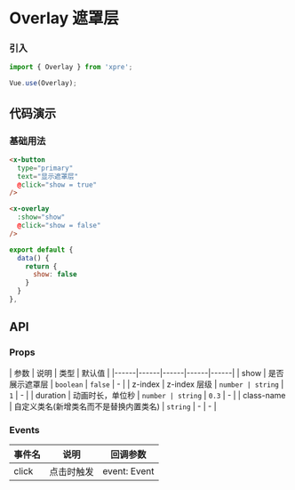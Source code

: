 # Overlay 遮罩层

### 引入

``` javascript
import { Overlay } from 'xpre';

Vue.use(Overlay);
```

## 代码演示

### 基础用法

```html
<x-button
  type="primary"
  text="显示遮罩层"
  @click="show = true"
/>

<x-overlay
  :show="show"
  @click="show = false"
/>
```

```js
export default {
  data() {
    return {
      show: false
    }
  }
},
```

## API

### Props

| 参数 | 说明 | 类型 | 默认值 |
|------|------|------|------|------|
| show | 是否展示遮罩层 | `boolean` | `false` | - |
| z-index | z-index 层级 | `number | string` | `1` | - |
| duration | 动画时长，单位秒 | `number | string` | `0.3` | - |
| class-name | 自定义类名(新增类名而不是替换内置类名) | `string` | - | - |

### Events

| 事件名 | 说明 | 回调参数 |
|------|------|------|
| click | 点击时触发 | event: Event |
